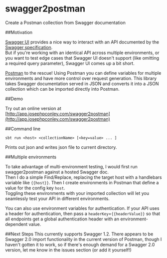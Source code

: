 # swagger2postman
Create a Postman collection from Swagger documentation

##Motivation

[Swagger UI](https://github.com/swagger-api/swagger-ui) provides a nice way to interact with an API documented by the [Swagger specification](https://github.com/swagger-api/swagger-spec).  
But if you're working with an identical API across multiple environments, or you want to test edge cases that Swagger UI doesn't support 
(like omitting a required query parameter), Swagger UI comes up a bit short.  

[Postman](https://www.getpostman.com/) to the rescue!  Using Postman you can define variables for multiple environments and have more control over request generation. 
This library takes Swagger documentation served in JSON and converts it into a JSON collection which can be imported directly into Postman.

##Demo

Try out an online version at [http://app.josephpconley.com/swagger2postman](http://app.josephpconley.com/swagger2postman)
 
##Command line

`sbt run <host> <collectionName> [<key=value> ... ]`

Prints out json and writes json file to current directory.

##Multiple environments

To take advantage of multi-environment testing, I would first run swagger2postman against a hosted Swagger doc.  
Then I do a simple Find/Replace, replacing the target host with a handlebars variable like `{{host}}`.  Then I create environments in Postman that define a value for the config key `host`.  
Toggling these environments with your imported collection will let you seamlessly test your API in different environments.
 
You can also use environment variables for authentication.  If your API uses a header for authentication, then pass a `headerKey`=`{{headerValue}}`
so that all endpoints get a global authentication header with an environment-dependent value.

##Next Steps
This currently supports Swagger 1.2.  There appears to be Swagger 2.0 import functionality in the current version of Postman, 
though I haven't gotten it to work, so if there's enough demand for a Swagger 2.0 version, let me know in the issues section (or add it yourself!)